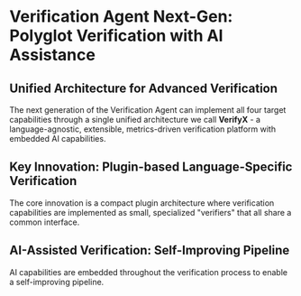 # Verification Agent Next-Gen: Polyglot Verification with AI Assistance

## Unified Architecture for Advanced Verification

The next generation of the Verification Agent can implement all four target capabilities through a single unified architecture we call **VerifyX** - a language-agnostic, extensible, metrics-driven verification platform with embedded AI capabilities.

## Key Innovation: Plugin-based Language-Specific Verification

The core innovation is a compact plugin architecture where verification capabilities are implemented as small, specialized "verifiers" that all share a common interface.

## AI-Assisted Verification: Self-Improving Pipeline

AI capabilities are embedded throughout the verification process to enable a self-improving pipeline.
